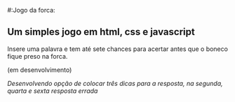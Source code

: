 #:Jogo da forca:

## Um simples jogo em html, css e javascript

Insere uma palavra e tem até sete chances para acertar antes que o boneco fique preso na forca.

(em desenvolvimento)

*Desenvolvendo opção de colocar três dicas para a resposta, na segunda, quarta e sexta resposta errada*


